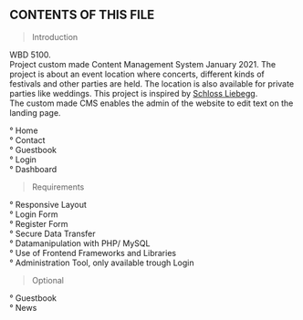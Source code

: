 CONTENTS OF THIS FILE
---------------------

> Introduction

WBD 5100. <br>
Project custom made Content Management System January 2021. 
The project is about an event location where concerts, different kinds of festivals and other parties are held. The location is also available for private parties like weddings. This project is inspired by <a href="https://www.schloss-liebegg.ch/">Schloss Liebegg</a>. <br>
The custom made CMS enables the admin of the website to edit text on the landing page.

° Home <br>
° Contact <br>
° Guestbook <br>
° Login <br>
° Dashboard <br>

 > Requirements

° Responsive Layout <br>
° Login Form <br>
° Register Form <br>
° Secure Data Transfer <br>
° Datamanipulation with PHP/ MySQL <br>
° Use of Frontend Frameworks and Libraries <br>
° Administration Tool, only available trough Login

 > Optional

 ° Guestbook <br>
 ° News <br>

